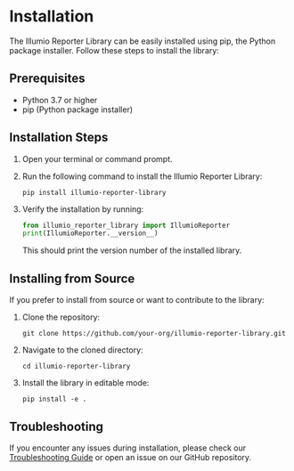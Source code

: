 # Installation

The Illumio Reporter Library can be easily installed using pip, the Python package installer. Follow these steps to install the library:

## Prerequisites

- Python 3.7 or higher
- pip (Python package installer)

## Installation Steps

1. Open your terminal or command prompt.

2. Run the following command to install the Illumio Reporter Library:

   ```
   pip install illumio-reporter-library
   ```

3. Verify the installation by running:

   ```python
   from illumio_reporter_library import IllumioReporter
   print(IllumioReporter.__version__)
   ```

   This should print the version number of the installed library.

## Installing from Source

If you prefer to install from source or want to contribute to the library:

1. Clone the repository:

   ```
   git clone https://github.com/your-org/illumio-reporter-library.git
   ```

2. Navigate to the cloned directory:

   ```
   cd illumio-reporter-library
   ```

3. Install the library in editable mode:

   ```
   pip install -e .
   ```

## Troubleshooting

If you encounter any issues during installation, please check our [Troubleshooting Guide](../troubleshooting/common_issues.md) or open an issue on our GitHub repository.
